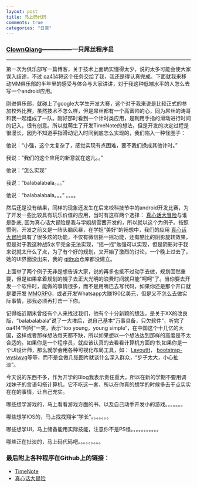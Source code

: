 ```yaml
---
layout: post
title: 马上码代码
comments: true
categories: "日常"
---
```


### [ClownQiang](https://github.com/1019439568)—————一只屌丝程序员

* * *

第一次为俱乐部写一篇博客，关于技术上面确实懂得太少，说的太多可能会使大家误入歧途，不过 [oa414](https://github.com/oa414)将这个任务交给了我，我还是得认真完成。下面就我来移动MM俱乐部的半年里的感受与体会与大家讲讲，对于我这种低端水平的人怎么去写一个android应用。

刚进俱乐部，就碰上了google大学生开发大赛，这个对于我来说是比较正式的参加校外比赛，虽然技术不怎么样，但是屌丝都有一个高富帅的心，同为屌丝的涛哥和我一起组成了一队。刚好那时看到一个计时类应用，是利用手指的滑动进行时间的记入，很有创意。所以就萌生了开发TimeNote的想法，但是开发的决定过程是很漫长，因为不知道手指滑动记入时间到底怎么实现的，我们陷入一种怪圈子：

他说：“小强，这个太复杂了，感觉实现有点困难，要不我们换成其他计时。”

我说：“我们的这个应用的新意就在这儿。。”

他说：“怎么实现”

我说：“balabalabala。。。”

他说：“balabalabala。。。” 。。。。

然后还是没有结果，同样的现象还发生在后来校科技节中的android开发比赛，为了开发一些比较具有玩乐价值的应用，当时有这样两个选择： [真心话大冒险](http://as.baidu.com/a/item?docid=5078477)与谁是卧底, 因为真心话大冒险是我与学姐胡雪茜开发的，所以就以这个为例子。按照惯例，开发之前又是一阵头脑风暴，在学姐“美好”的畅想中，我们的应用 [真心话大冒险](http://as.baidu.com/a/item?docid=5078477)具有了很多炫的功能，不仅有微信摇一摇功能，还有酷比的阴影旋转效果，但是对于我这种战5水平完全无法实现，“摇一摇”勉强可以实现，但是阴影对于我来说就太什么了点，为了有个好的规划，又开始了激烈的讨论，一个晚上过去了，她的UI界面没出来，我的 [github](http://zh.wikipedia.org/wiki/GitHub)仓库都没建立。

上面举了两个例子无非是想告诉大家，说的再多也抵不过动手去做，规划固然重要，但是如果拿着规划的幌子去正大光明的浪费时间就只能”呵呵“了。当你要去开发一个软件时，能做的事情很多，而不是用嘴巴去写代码，如果你还是那个开口就是要开发 [MMORPG](http://zh.wikipedia.org/wiki/%E5%A4%A7%E5%9E%8B%E5%A4%9A%E4%BA%BA%E5%9C%A8%E7%BA%BF%E8%A7%92%E8%89%B2%E6%89%AE%E6%BC%94%E6%B8%B8%E6%88%8F)，或者开发Whatsapp大赚190亿美元，但是又不怎么去做实际事情，那我必须再打击一下你。

记得临近期末曾经有个人来找过我们，他有个十分新颖的想法，是关于XX的改良版，“balabalabala”说了一大堆后，说自己基本“万事具备，只欠软件”，听完了oa414“呵呵“一笑，表示”too young，young simple“，在中国这个十几亿的大国，这样或者那样想法每天都不缺，所以如果想以一个想法达到那样的高度是不太合适的。如果你是一个程序员，就应该认真的去看看计算机方面的书;如果你是一个UI设计师，那么就学会用各种可视化布局工具，如： [LayoutIt](http://www.bootcss.com/p/layoutit/)， [bootstrap-wysiwyg](http://www.bootcss.com/p/bootstrap-wysiwyg/)等等，而不是会做几张图片就谈什么深入群众，“步子太大，小心扯淡”。

今天说的东西不多，作为开学的Blog我表示责任重大，所以在新的学期不要用调戏妹子的言语勾搭计算机，它不吃这一套，所以在你真的想学的时候多去干点实实在在的事情，让自己充实。

哪些想学游戏的，马上看看游戏方面的书，以及自己动手开发小的游戏。。。。。。。

哪些想学IOS的，马上找找翔宇“学长”。。。。。。。

哪些想学UI，马上储备能用实际技能，注意你不是PS怪。。。。。。。。。。。

哪些正在扯淡的，马上码代码吧。。。。。。。。。

### 最后附上各种程序在Github上的链接：

- [TimeNote](https://github.com/1019439568/TimeNote)
- [真心话大冒险](https://github.com/1019439568/Truth-or-Dare)